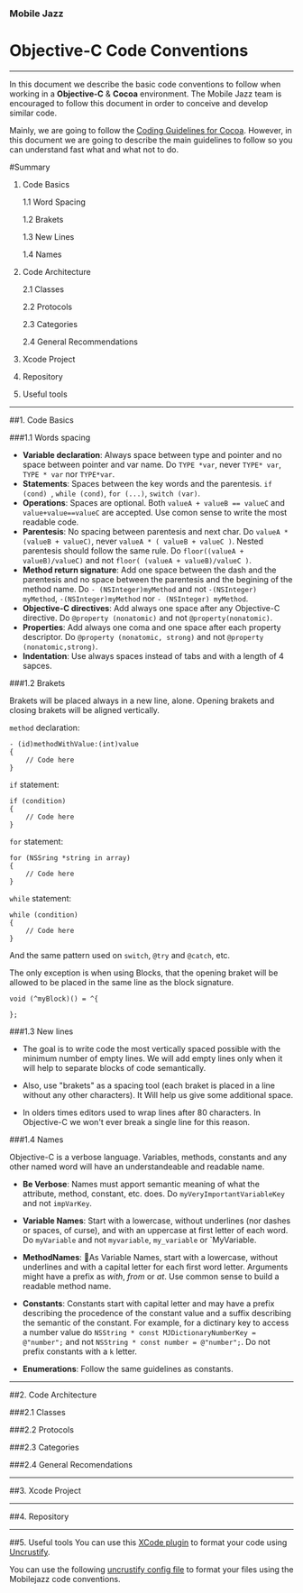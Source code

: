 ### Mobile Jazz 
# Objective-C Code Conventions
---
In this document we describe the basic code conventions to follow when working in a **Objective-C** & **Cocoa** environment. The Mobile Jazz team is encouraged to follow this document in order to conceive and develop similar code.

Mainly, we are going to follow the [Coding Guidelines for Cocoa](https://developer.apple.com/library/mac/documentation/Cocoa/Conceptual/CodingGuidelines/CodingGuidelines.html#//apple_ref/doc/uid/10000146-SW1). However, in this document we are going to describe the main guidelines to follow so you can understand fast what and what not to do.

#Summary
1. Code Basics

	1.1 Word Spacing
	
	1.2 Brakets
	
	1.3 New Lines
	
	1.4 Names
	
2. Code Architecture

	2.1 Classes
	
	2.2 Protocols
	
	2.3 Categories
	
	2.4 General Recommendations

3. Xcode Project

4. Repository

5. Useful tools

---
##1. Code Basics

###1.1 Words spacing


- **Variable declaration**: Always space between type and pointer and no space between pointer and var name. Do `TYPE *var`, never `TYPE* var`, `TYPE * var` nor `TYPE*var`.
- **Statements**: Spaces between the key words and the parentesis. `if (cond) `, `while (cond)`, `for (...)`, `switch (var)`.
- **Operations**: Spaces are optional. Both `valueA + valueB == valueC` and `value+value==valueC` are accepted. Use comon sense to write the most readable code. 
- **Parentesis**: No spacing between parentesis and next char. Do `valueA * (valueB + valueC)`, never `valueA * ( valueB + valueC )`. Nested parentesis should follow the same rule. Do `floor((valueA + valueB)/valueC)` and not `floor( (valueA + valueB)/valueC )`.
- **Method return signature**: Add one space between the dash and the parentesis and no space between the parentesis and the begining of the method name. Do `- (NSInteger)myMethod` and not `-(NSInteger) myMethod`, `-(NSInteger)myMethod` nor `- (NSInteger) myMethod`.
- **Objective-C directives**: Add always one space after any Objective-C directive. Do `@property (nonatomic)` and not `@property(nonatomic)`.
- **Properties**: Add always one coma and one space after each property descriptor. Do `@property (nonatomic, strong)` and not `@property (nonatomic,strong)`. 
- **Indentation**: Use always spaces instead of tabs and with a length of 4 sapces.
 

###1.2 Brakets

Brakets will be placed always in a new line, alone. Opening brakets and closing brakets will be aligned vertically.

`method` declaration:

    - (id)methodWithValue:(int)value
    {
    	// Code here
    }

`if` statement:

    if (condition)
    {
    	// Code here
    }
    
`for` statement:

    for (NSSring *string in array)
    {
    	// Code here
    }
    
`while` statement:

    while (condition)
    {
    	// Code here
    }
    
And the same pattern used on `switch`, `@try` and `@catch`, etc.

The only exception is when using Blocks, that the opening braket will be allowed to be placed in the same line as the block signature.

    void (^myBlock)() = ^{
    
    };

###1.3 New lines

- The goal is to write code the most vertically spaced possible with the minimum number of empty lines. We will add empty lines only when it will help to separate blocks of code semantically.

- Also, use "brakets" as a spacing tool (each braket is placed in a line without any other characters). It Will help us give some additional space.

- In olders times editors used to wrap lines after 80 characters. In Objective-C we won't ever break a single line for this reason.

###1.4 Names

Objective-C is a verbose language. Variables, methods, constants and any other named word will have an understandeable and readable name.

- **Be Verbose**: Names must apport semantic meaning of what the attribute, method, constant, etc. does. Do `myVeryImportantVariableKey` and not `impVarKey`.

- **Variable Names**: Start with a lowercase, without underlines (nor dashes or spaces, of curse), and with an uppercase at first letter of each word. Do `myVariable` and not `myvariable`, `my_variable` or `MyVariable.

- **MethodNames**: As Variable Names, start with a lowercase, without underlines and with a capital letter for each first word letter. Arguments might have a prefix as *with*, *from* or *at*. Use common sense to build a readable method name.

- **Constants**: Constants start with capital letter and may have a prefix describing the procedence of the constant value and a suffix describing the semantic of the constant. For example, for a dictinary key to access a number value do `NSString * const MJDictionaryNumberKey = @"number";` and not `NSString * const number = @"number";`. Do not prefix constants with a `k` letter.

- **Enumerations**: Follow the same guidelines as constants.

---
##2. Code Architecture

###2.1 Classes

###2.2 Protocols

###2.3 Categories

###2.4 General Recomendations

---
##3. Xcode Project


---
##4. Repository

---
##5. Useful tools
You can use this [XCode plugin](https://github.com/mobilejazz/CodeConventions/blob/master/ObjectiveC.md) to format your code using [Uncrustify](https://github.com/bengardner/uncrustify).

You can use the following [uncrustify config file](https://github.com/mobilejazz/CodeConventions/tree/master/ObjectiveC) to format your files using the Mobilejazz code conventions.

